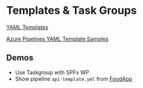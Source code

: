 # Templates & Task Groups

[YAML Templates](https://docs.microsoft.com/en-us/azure/devops/pipelines/process/templates?view=azure-devops)

[Azure Pipelines YAML Template Samples](https://github.com/microsoft/azure-pipelines-yaml/tree/master/templates)

## Demos

- Use Taskgroup with SPFx WP
- Show pipeline `api-template.yml` from [FoodApp](https://github.com/arambazamba/food-app/blob/master/az-pipelines/api-template.yml)
